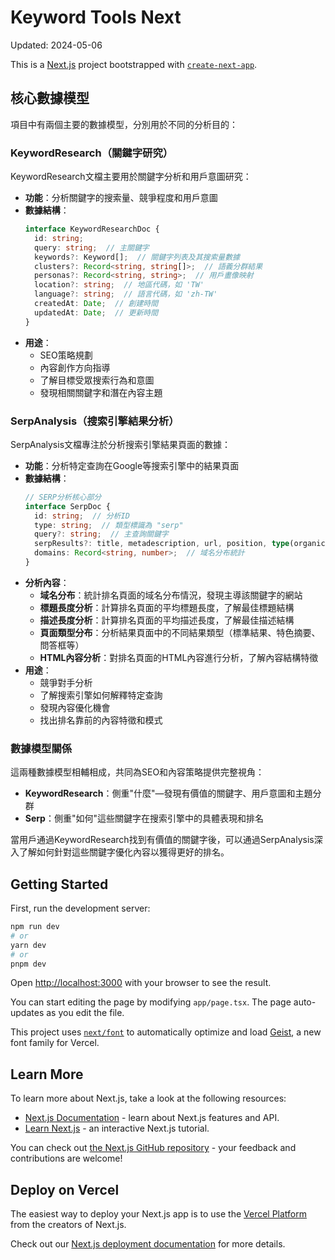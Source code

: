 # Keyword Tools Next

Updated: 2024-05-06

This is a [Next.js](https://nextjs.org) project bootstrapped with [`create-next-app`](https://nextjs.org/docs/app/api-reference/cli/create-next-app).

## 核心數據模型

項目中有兩個主要的數據模型，分別用於不同的分析目的：

### KeywordResearch（關鍵字研究）

KeywordResearch文檔主要用於關鍵字分析和用戶意圖研究：

- **功能**：分析關鍵字的搜索量、競爭程度和用戶意圖
- **數據結構**：
  ```typescript
  interface KeywordResearchDoc {
    id: string;
    query: string;  // 主關鍵字
    keywords?: Keyword[];  // 關鍵字列表及其搜索量數據
    clusters?: Record<string, string[]>;  // 語義分群結果
    personas?: Record<string, string>;  // 用戶畫像映射
    location?: string;  // 地區代碼，如 'TW'
    language?: string;  // 語言代碼，如 'zh-TW'
    createdAt: Date;  // 創建時間
    updatedAt: Date;  // 更新時間
  }
  ```
- **用途**：
  - SEO策略規劃
  - 內容創作方向指導
  - 了解目標受眾搜索行為和意圖
  - 發現相關關鍵字和潛在內容主題

### SerpAnalysis（搜索引擎結果分析）

SerpAnalysis文檔專注於分析搜索引擎結果頁面的數據：

- **功能**：分析特定查詢在Google等搜索引擎中的結果頁面
- **數據結構**：
  ```typescript
  // SERP分析核心部分
  interface SerpDoc {
    id: string;  // 分析ID
    type: string;  // 類型標識為 "serp"
    query?: string;  // 主查詢關鍵字
    serpResults?: title, metadescription, url, position, type(organic / ads), device(mobile/ desktop)
    domains: Record<string, number>;  // 域名分布統計
  }
  ```
- **分析內容**：
  - **域名分布**：統計排名頁面的域名分布情況，發現主導該關鍵字的網站
  - **標題長度分析**：計算排名頁面的平均標題長度，了解最佳標題結構
  - **描述長度分析**：計算排名頁面的平均描述長度，了解最佳描述結構
  - **頁面類型分布**：分析結果頁面中的不同結果類型（標準結果、特色摘要、問答框等）
  - **HTML內容分析**：對排名頁面的HTML內容進行分析，了解內容結構特徵
- **用途**：
  - 競爭對手分析
  - 了解搜索引擎如何解釋特定查詢
  - 發現內容優化機會
  - 找出排名靠前的內容特徵和模式

### 數據模型關係

這兩種數據模型相輔相成，共同為SEO和內容策略提供完整視角：

- **KeywordResearch**：側重"什麼"—發現有價值的關鍵字、用戶意圖和主題分群
- **Serp**：側重"如何"這些關鍵字在搜索引擎中的具體表現和排名

當用戶通過KeywordResearch找到有價值的關鍵字後，可以通過SerpAnalysis深入了解如何針對這些關鍵字優化內容以獲得更好的排名。

## Getting Started

First, run the development server:

```bash
npm run dev
# or
yarn dev
# or
pnpm dev
```

Open [http://localhost:3000](http://localhost:3000) with your browser to see the result.

You can start editing the page by modifying `app/page.tsx`. The page auto-updates as you edit the file.

This project uses [`next/font`](https://nextjs.org/docs/app/building-your-application/optimizing/fonts) to automatically optimize and load [Geist](https://vercel.com/font), a new font family for Vercel.

## Learn More

To learn more about Next.js, take a look at the following resources:

- [Next.js Documentation](https://nextjs.org/docs) - learn about Next.js features and API.
- [Learn Next.js](https://nextjs.org/learn) - an interactive Next.js tutorial.

You can check out [the Next.js GitHub repository](https://github.com/vercel/next.js) - your feedback and contributions are welcome!

## Deploy on Vercel

The easiest way to deploy your Next.js app is to use the [Vercel Platform](https://vercel.com/new?utm_medium=default-template&filter=next.js&utm_source=create-next-app&utm_campaign=create-next-app-readme) from the creators of Next.js.

Check out our [Next.js deployment documentation](https://nextjs.org/docs/app/building-your-application/deploying) for more details.
